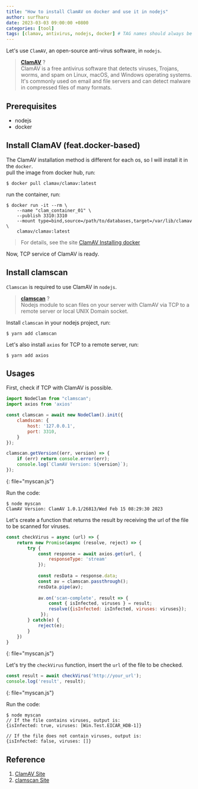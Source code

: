 ```yaml
---
title: "How to install ClamAV on docker and use it in nodejs"
author: surfharu
date: 2023-03-03 09:00:00 +0800
categories: [tool]
tags: [clamav, antivirus, nodejs, docker] # TAG names should always be lowercase
---
```


Let's use `ClamAV`, an open-source anti-virus software, in `nodejs`.  

> **[ClamAV](https://clamav.net)** ?  
> ClamAV is a free antivirus software that detects viruses, Trojans, worms, and spam on Linux, macOS, and Windows operating systems. It's commonly used on email and file servers and can detect malware in compressed files of many formats.

## Prerequisites
- nodejs
- docker

## Install ClamAV (feat.docker-based)
The ClamAV installation method is different for each os, so I will install it in the `docker`.  
pull the image from docker hub, run:
```console
$ docker pull clamav/clamav:latest
```

run the container, run:
```console
$ docker run -it --rm \
    --name "clam_container_01" \
    --publish 3310:3310
    --mount type=bind,source=/path/to/databases,target=/var/lib/clamav \
    clamav/clamav:latest
```
> For details, see the site [ClamAV Installing docker](https://docs.clamav.net/manual/Installing/Docker.html)

Now, TCP service of ClamAV is ready. 


## Install clamscan  
`Clamscan` is required to use ClamAV in `nodejs`.
> **[clamscan](https://socket.dev/npm/package/clamscan)** ?  
> Nodejs module to scan files on your server with ClamAV via TCP to a remote server or local UNIX Domain socket. 

Install `clamscan` in your nodejs project, run:
```console
$ yarn add clamscan
```

Let's also install `axios` for TCP to a remote server, run:
```console
$ yarn add axios
```

## Usages
First, check if TCP with ClamAV is possible.
```js
import NodeClam from "clamscan";
import axios from 'axios'

const clamscan = await new NodeClam().init({
    clamdscan: {
        host: '127.0.0.1',
        port: 3310,
    }
});

clamscan.getVersion((err, version) => {
    if (err) return console.error(err);
    console.log(`ClamAV Version: ${version}`);
});
```
{: file="myscan.js"}

Run the code:
```console
$ node myscan
ClamAV Version: ClamAV 1.0.1/26813/Wed Feb 15 08:29:30 2023
```

Let's create a function that returns the result by receiving the url of the file to be scanned for viruses.
```js
const checkVirus = async (url) => {
    return new Promise(async (resolve, reject) => {
        try {
            const response = await axios.get(url, {
                responseType: 'stream'
            }); 
    
            const resData = response.data;
            const av = clamscan.passthrough();
            resData.pipe(av);
    
            av.on('scan-complete', result => {
                const { isInfected, viruses } = result;    
                resolve({isInfected: isInfected, viruses: viruses});
             });
        } catch(e) {
            reject(e);
        } 
    })
}
```
{: file="myscan.js"}

Let's try the `checkVirus` function, insert the `url` of the file to be checked.
```js
const result = await checkVirus('http://your_url');
console.log('result', result);
```
{: file="myscan.js"}

Run the code:
```console
$ node myscan
// If the file contains viruses, output is:
{isInfected: true, viruses: [Win.Test.EICAR_HDB-1]} 

// If the file does not contain viruses, output is:
{isInfected: false, viruses: []}
```

## Reference
1. [ClamAV Site](https://clamav.net)
2. [clamscan Site](https://socket.dev/npm/package/clamscan)